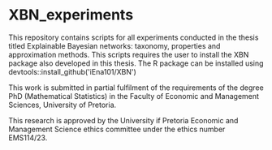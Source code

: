 # XBN_experiments
This repository contains scripts for all experiments conducted in the thesis titled Explainable Bayesian networks: taxonomy, properties and approximation methods. This scripts requires the user to install the XBN package also developed in this thesis. The R package can be installed using devtools::install_github('iEna101/XBN')

This work is submitted in partial fulfilment of the requirements of the degree PhD (Mathematical Statistics) in the Faculty of Economic and Management Sciences, University of Pretoria.

This research is approved by the University if Pretoria Economic and Management Science ethics committee under the ethics number EMS114/23.
